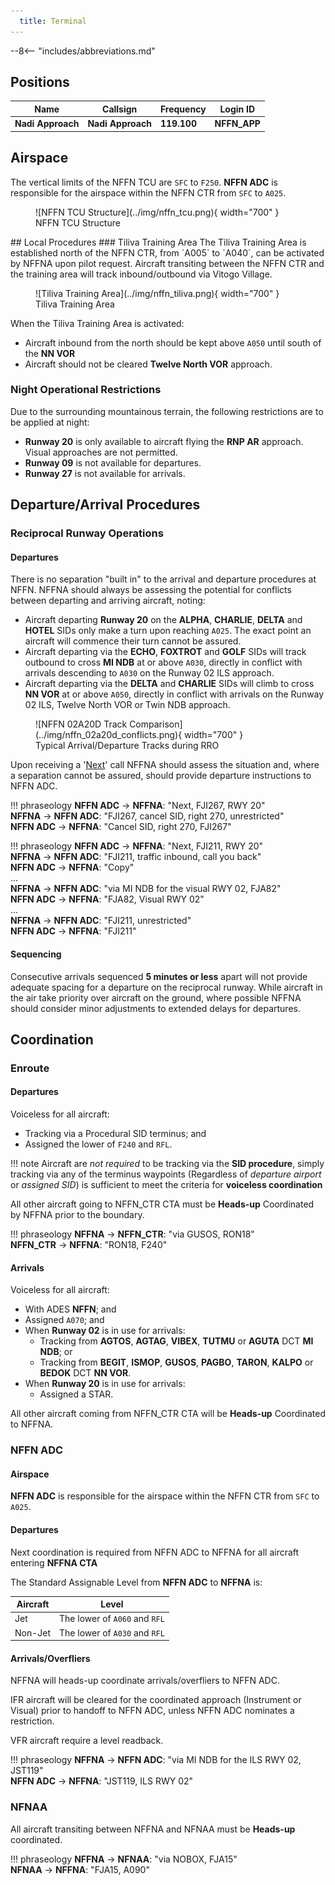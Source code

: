 ```yaml
---
  title: Terminal
---
```


--8<-- "includes/abbreviations.md"

## Positions

| Name | Callsign | Frequency | Login ID |
| ---- | -------- | --------- | -------- |
| **Nadi Approach** | **Nadi Approach** | **119.100** | **NFFN_APP** | 

## Airspace
The vertical limits of the NFFN TCU are `SFC` to `F250`. **NFFN ADC** is responsible for the airspace within the NFFN CTR from `SFC` to `A025`.

<figure markdown>
![NFFN TCU Structure](../img/nffn_tcu.png){ width="700" }
  <figcaption>NFFN TCU Structure</figcaption>
</figure>
<!---## Separation --->
## Local Procedures
### Tiliva Training Area
The Tiliva Training Area is established north of the NFFN CTR, from `A005` to `A040`, can be activated by NFFNA upon pilot request. Aircraft transiting between the NFFN CTR and the training area will track inbound/outbound via Vitogo Village.

<figure markdown>
![Tiliva Training Area](../img/nffn_tiliva.png){ width="700" }
  <figcaption>Tiliva Training Area</figcaption>
</figure>

When the Tiliva Training Area is activated:

- Aircraft inbound from the north should be kept above `A050` until south of the **NN VOR**
- Aircraft should not be cleared **Twelve North VOR** approach.

### Night Operational Restrictions
Due to the surrounding mountainous terrain, the following restrictions are to be applied at night:

- **Runway 20** is only available to aircraft flying the **RNP AR** approach. Visual approaches are not permitted.
- **Runway 09** is not available for departures.
- **Runway 27** is not available for arrivals.

## Departure/Arrival Procedures
### Reciprocal Runway Operations
#### Departures
There is no separation "built in" to the arrival and departure procedures at NFFN. NFFNA should always be assessing the potential for conflicts between departing and arriving aircraft, noting:

- Aircraft departing **Runway 20** on the **ALPHA**, **CHARLIE**, **DELTA** and **HOTEL** SIDs only make a turn upon reaching `A025`. The exact point an aircraft will commence their turn cannot be assured.
- Aircraft departing via the **ECHO**, **FOXTROT** and **GOLF** SIDs will track outbound to cross **MI NDB** at or above `A030`, directly in conflict with arrivals descending to `A030` on the Runway 02 ILS approach.
- Aircraft departing via the **DELTA** and  **CHARLIE** SIDs will climb to cross **NN VOR** at or above `A050`, directly in conflict with arrivals on the Runway 02 ILS, Twelve North VOR or Twin NDB approach.

<figure markdown>
![NFFN 02A20D Track Comparison](../img/nffn_02a20d_conflicts.png){ width="700" }
  <figcaption>Typical Arrival/Departure Tracks during RRO</figcaption>
</figure>

Upon receiving a '[Next](../../../../controller-skills/coordination/#boundary)' call NFFNA should assess the situation and, where a separation cannot be assured, should provide departure instructions to NFFN ADC.

!!! phraseology
    <span class="hotline">**NFFN ADC** -> **NFFNA**</span>: "Next, FJI267, RWY 20"  
    <span class="hotline">**NFFNA** -> **NFFN ADC**</span>: "FJI267, cancel SID, right 270, unrestricted"  
    <span class="hotline">**NFFN ADC** -> **NFFNA**</span>: "Cancel SID, right 270, FJI267"
	
!!! phraseology
    <span class="hotline">**NFFN ADC** -> **NFFNA**</span>: "Next, FJI211, RWY 20"  
    <span class="hotline">**NFFNA** -> **NFFN ADC**</span>: "FJI211, traffic inbound, call you back"  
    <span class="hotline">**NFFN ADC** -> **NFFNA**</span>: "Copy"  
    ...  
    <span class="hotline">**NFFNA** -> **NFFN ADC**</span>: "via MI NDB for the visual RWY 02, FJA82"  
    <span class="hotline">**NFFN ADC** -> **NFFNA**</span>: "FJA82, Visual RWY 02"  
    ...  
    <span class="hotline">**NFFNA** -> **NFFN ADC**</span>: "FJI211, unrestricted"  
    <span class="hotline">**NFFN ADC** -> **NFFNA**</span>: "FJI211"  
	
#### Sequencing
Consecutive arrivals sequenced **5 minutes or less** apart will not provide adequate spacing for a departure on the reciprocal runway. While aircraft in the air take priority over aircraft on the ground, where possible NFFNA should consider minor adjustments to extended delays for departures.
<!---## Tower Offline Procedure
## Runway Modes
## Helicopter Operations--->
<!---## Flow
### Local Knowledge
### Flow Tables--->
## Coordination
### Enroute
#### Departures
Voiceless for all aircraft:

- Tracking via a Procedural SID terminus; and
- Assigned the lower of `F240` and `RFL`.

!!! note
    Aircraft are *not required* to be tracking via the **SID procedure**, simply tracking via any of the terminus waypoints (Regardless of *departure airport* or *assigned SID*) is sufficient to meet the criteria for **voiceless coordination**

All other aircraft going to NFFN_CTR CTA must be **Heads-up** Coordinated by NFFNA prior to the boundary.

!!! phraseology
    <span class="hotline">**NFFNA** -> **NFFN_CTR**</span>: "via GUSOS, RON18"  
    <span class="hotline">**NFFN_CTR** -> **NFFNA**</span>: "RON18, F240"  

#### Arrivals
Voiceless for all aircraft:

- With ADES **NFFN**; and
- Assigned `A070`; and
- When **Runway 02** is in use for arrivals:
	- Tracking from **AGTOS**, **AGTAG**, **VIBEX**, **TUTMU** or **AGUTA** DCT **MI NDB**; or
	- Tracking from **BEGIT**, **ISMOP**, **GUSOS**, **PAGBO**, **TARON**, **KALPO** or **BEDOK** DCT **NN VOR**.
- When **Runway 20** is in use for arrivals:
	- Assigned a STAR.

All other aircraft coming from NFFN_CTR CTA will be **Heads-up** Coordinated to NFFNA.

### NFFN ADC
#### Airspace
**NFFN ADC** is responsible for the airspace within the NFFN CTR from `SFC` to `A025`.

#### Departures
Next coordination is required from NFFN ADC to NFFNA for all aircraft entering **NFFNA CTA**

The Standard Assignable Level from **NFFN ADC** to **NFFNA** is:

| Aircraft | Level |
| -------- | ----- |
| Jet | The lower of `A060` and `RFL` |
| Non-Jet | The lower of `A030` and `RFL` |

#### Arrivals/Overfliers
NFFNA will heads-up coordinate arrivals/overfliers to NFFN ADC.

IFR aircraft will be cleared for the coordinated approach (Instrument or Visual) prior to handoff to NFFN ADC, unless NFFN ADC nominates a restriction.

VFR aircraft require a level readback.

!!! phraseology
    <span class="hotline">**NFFNA** -> **NFFN ADC**</span>: "via MI NDB for the ILS RWY 02, JST119"  
    <span class="hotline">**NFFN ADC** -> **NFFNA**</span>: "JST119, ILS RWY 02"
	
### NFNAA
All aircraft transiting between NFFNA and NFNAA must be **Heads-up** coordinated.

!!! phraseology
    <span class="hotline">**NFFNA** -> **NFNAA**</span>: "via NOBOX, FJA15"  
    <span class="hotline">**NFNAA** -> **NFFNA**</span>: "FJA15, A090"

<!---## Charts--->
